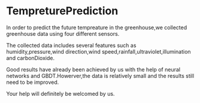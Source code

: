 # TempreturePrediction

In order to predict the future tempreature in the greenhouse,we collected greenhouse data using four different sensors.

The collected data includes several features such as humidity,pressure,wind direction,wind speed,rainfall,ultraviolet,illumination and carbonDioxide.

Good results have already been achieved by us with the help of neural networks and GBDT.Howerver,the data is relatively small and the results still need to be improved.

Your help will definitely be welcomed by us.
